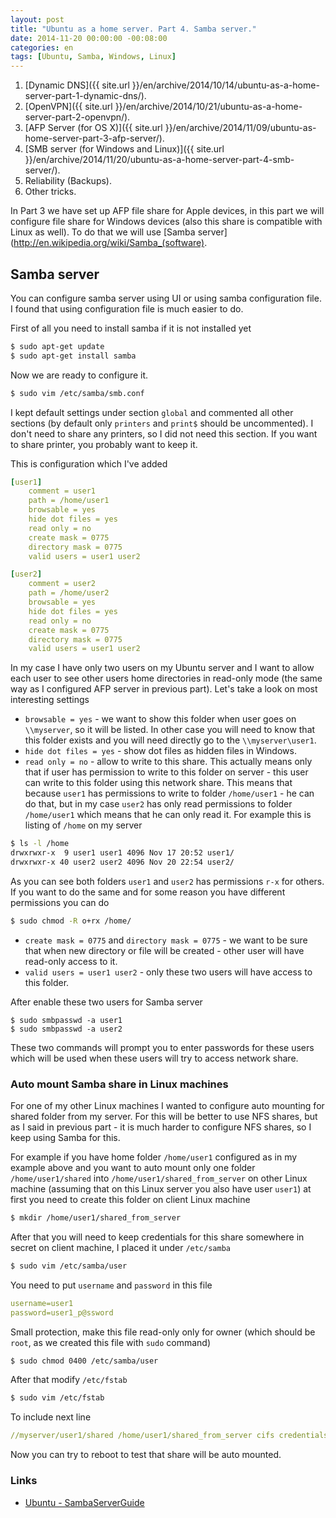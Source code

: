 ```yaml
---
layout: post
title: "Ubuntu as a home server. Part 4. Samba server."
date: 2014-11-20 00:00:00 -00:08:00
categories: en
tags: [Ubuntu, Samba, Windows, Linux]
---
```


1. [Dynamic DNS]({{ site.url }}/en/archive/2014/10/14/ubuntu-as-a-home-server-part-1-dynamic-dns/).
1. [OpenVPN]({{ site.url }}/en/archive/2014/10/21/ubuntu-as-a-home-server-part-2-openvpn/).
1. [AFP Server (for OS X)]({{ site.url }}/en/archive/2014/11/09/ubuntu-as-home-server-part-3-afp-server/).
1. [SMB server (for Windows and Linux)]({{ site.url }}/en/archive/2014/11/20/ubuntu-as-a-home-server-part-4-smb-server/).
1. Reliability (Backups).
1. Other tricks.

In Part 3 we have set up AFP file share for Apple devices, in this part we will configure file share for Windows devices (also this share is compatible with Linux as well). To do that we will use [Samba server](http://en.wikipedia.org/wiki/Samba_(software).

## Samba server

You can configure samba server using UI or using samba configuration file. I found that using configuration file is much easier to do.

First of all you need to install samba if it is not installed yet

```bash
$ sudo apt-get update
$ sudo apt-get install samba
```

Now we are ready to configure it. 

```bash
$ sudo vim /etc/samba/smb.conf
```

I kept default settings under section `global` and commented all other sections (by default only `printers` and `print$` should be uncommented). I don't need to share any printers, so I did not need this section. If you want to share printer, you probably want to keep it.

This is configuration which I've added

```yaml
[user1]
    comment = user1
    path = /home/user1
    browsable = yes
    hide dot files = yes
    read only = no
    create mask = 0775
    directory mask = 0775
    valid users = user1 user2

[user2]
    comment = user2
    path = /home/user2
    browsable = yes
    hide dot files = yes
    read only = no
    create mask = 0775
    directory mask = 0775
    valid users = user1 user2
```

In my case I have only two users on my Ubuntu server and I want to allow each user to see other users home directories in read-only mode (the same way as I configured AFP server in previous part). Let's take a look on most interesting settings

* `browsable = yes` - we want to show this folder when user goes on `\\myserver`, so it will be listed. In other case you will need to know that this folder exists and you will need directly go to the `\\myserver\user1`.
* `hide dot files = yes` - show dot files as hidden files in Windows.
* `read only = no` - allow to write to this share. This actually means only that if user has permission to write to this folder on server - this user can write to this folder using this network share. This means that because `user1` has permissions to write to folder `/home/user1` - he can do that, but in my case `user2` has only read permissions to folder `/home/user1` which means that he can only read it. For example this is listing of `/home` on my server

```bash
$ ls -l /home
drwxrwxr-x  9 user1 user1 4096 Nov 17 20:52 user1/
drwxrwxr-x 40 user2 user2 4096 Nov 20 22:54 user2/
```

As you can see both folders `user1` and `user2` has permissions `r-x` for others. If you want to do the same and for some reason you have different permissions you can do

```bash
$ sudo chmod -R o+rx /home/
```

* `create mask = 0775` and `directory mask = 0775` - we want to be sure that when new directory or file will be created - other user will have read-only access to it.
* `valid users = user1 user2` - only these two users will have access to this folder.

After enable these two users for Samba server

```
$ sudo smbpasswd -a user1
$ sudo smbpasswd -a user2
```

These two commands will prompt you to enter passwords for these users which will be used when these users will try to access network share.

### Auto mount Samba share in Linux machines

For one of my other Linux machines I wanted to configure auto mounting for shared folder from my server. For this will be better to use NFS shares, but as I said in previous part - it is much harder to configure NFS shares, so I keep using Samba for this.

For example if you have home folder `/home/user1` configured as in my example above and you want to auto mount only one folder `/home/user1/shared` into `/home/user1/shared_from_server` on other Linux machine (assuming that on this Linux server you also have user `user1`) at first you need to create this folder on client Linux machine

```bash
$ mkdir /home/user1/shared_from_server
```

After that you will need to keep credentials for this share somewhere in secret on client machine, I placed it under `/etc/samba`

```bash
$ sudo vim /etc/samba/user
```

You need to put `username` and `password` in this file

```yaml
username=user1
password=user1_p@ssword
```

Small protection, make this file read-only only for owner (which should be `root`, as we created this file with `sudo` command)

```bash
$ sudo chmod 0400 /etc/samba/user
```

After that modify `/etc/fstab`

```bash
$ sudo vim /etc/fstab
```

To include next line

```yaml
//myserver/user1/shared /home/user1/shared_from_server cifs credentials=/etc/samba/user,noexec 0 0
```

Now you can try to reboot to test that share will be auto mounted.

### Links

* [Ubuntu - SambaServerGuide](https://help.ubuntu.com/community/Samba/SambaServerGuide)